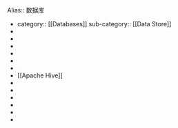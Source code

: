 Alias:: 数据库

- category:: [[Databases]]
  sub-category:: [[Data Store]]
-
-
-
-
-
-
- [[Apache Hive]]
-
-
-
-
-
-